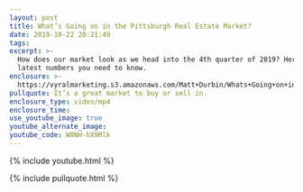 ```yaml
---
layout: post
title: What’s Going on in the Pittsburgh Real Estate Market?
date: 2019-10-22 20:21:49
tags:
excerpt: >-
  How does our market look as we head into the 4th quarter of 2019? Here are the
  latest numbers you need to know.
enclosure: >-
  https://vyralmarketing.s3.amazonaws.com/Matt+Durbin/Whats+Going+on+in+the+Pittsburgh+Real+Estate+Market_.mp4
pullquote: It’s a great market to buy or sell in.
enclosure_type: video/mp4
enclosure_time:
use_youtube_image: true
youtube_alternate_image:
youtube_code: W8NH-hX9Mlk
---
```


{% include youtube.html %}

{% include pullquote.html %}